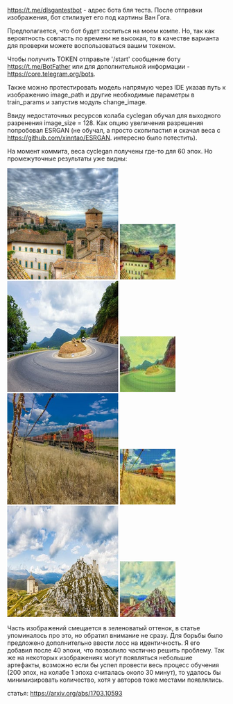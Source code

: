 https://t.me/dlsgantestbot - адрес бота бля теста. После отправки 
изображения, бот стилизует его под картины Ван Гога.

Предполагается, что бот будет хоститься на моем компе. Но, так как
вероятность совпасть по времени не высокая, то в качестве варианта для проверки 
можете воспользоваться вашим токеном.

Чтобы получить TOKEN отправьте '/start' сообщение боту https://t.me/BotFather или
для дополнительной информации - https://core.telegram.org/bots.

Также можно протестировать модель напрямую  через IDE указав путь к изображению image_path и 
другие необходимые параметры в train_params и запустив модуль change_image.

Ввиду недостаточных ресурсов колаба cyclegan обучал для выходного разренения
image_size = 128. Как опцию увеличения разрешения попробовал ESRGAN (не обучал, а просто
скопипастил и скачал веса с https://github.com/xinntao/ESRGAN. интересно было потестить). 

На момент коммита, веса cyclegan получены где-то для 60 эпох.
Но промежуточные результаты уже видны:

![alt text](https://github.com/HlodM/cyclegan/blob/main/weights/images/bot_image1.jpg?raw=true)
![alt text](https://github.com/HlodM/cyclegan/blob/main/weights/images/vg_image1.jpg?raw=true)
![alt text](https://github.com/HlodM/cyclegan/blob/main/weights/images/bot_image2.jpg?raw=true)
![alt text](https://github.com/HlodM/cyclegan/blob/main/weights/images/vg_image2.jpg?raw=true)
![alt text](https://github.com/HlodM/cyclegan/blob/main/weights/images/bot_image3.jpg?raw=true)
![alt text](https://github.com/HlodM/cyclegan/blob/main/weights/images/vg_image3.jpg?raw=true)
![alt text](https://github.com/HlodM/cyclegan/blob/main/weights/images/bot_image4.jpg?raw=true)
![alt text](https://github.com/HlodM/cyclegan/blob/main/weights/images/vg_image4.jpg?raw=true)

Часть изображений смещается в зеленоватый оттенок, в статье упоминалось про это, но обратил внимание не 
сразу. Для борьбы было предложено дополнительно ввести лосс на идентичность. Я его добавил после
40 эпохи, что позволило частично решить проблему. Так же на некоторых изображениях могут появляться
небольшие артефакты, возможно если бы успел провести весь процесс обучения (200 эпох, на колабе 1 эпоха
считалась около 30 минут), то удалось бы минимизировать количество, хотя у авторов тоже местами появлялись.


статья: https://arxiv.org/abs/1703.10593
